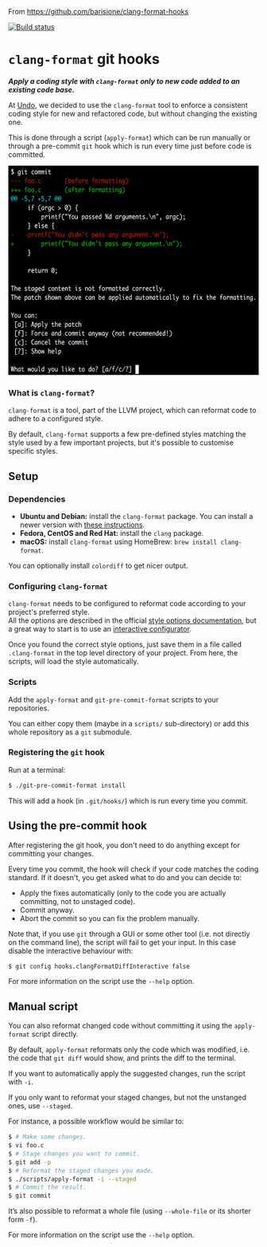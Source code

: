 From https://github.com/barisione/clang-format-hooks

[![Build status](https://api.travis-ci.org/barisione/clang-format-hooks.svg?master)](https://travis-ci.org/barisione/clang-format-hooks)

`clang-format` git hooks
========================

***Apply a coding style with `clang-format` only to new code added to an existing code base.***

At [Undo](https://www.undo.io/), we decided to use the `clang-format` tool to enforce a consistent coding style for new and refactored code, but without changing the existing one.

This is done through a script (`apply-format`) which can be run manually or through a pre-commit `git` hook which is run every time just before code is committed.

<img src="docs/screenshot-hook.png" width="595" height="420"></img>

### What is `clang-format`?

`clang-format` is a tool, part of the LLVM project, which can reformat code to adhere to a configured style.

By default, `clang-format` supports a few pre-defined styles matching the style used by a few important projects, but it's possible to customise specific styles.


Setup
-----

### Dependencies

*  **Ubuntu and Debian:** install the `clang-format` package. You can install a newer version with [these instructions](docs/NewerClangFormatUbuntu.md).
*  **Fedora, CentOS and Red Hat:**  install the `clang` package.
*  **macOS:** install `clang-format` using HomeBrew: `brew install clang-format`.

You can optionally install `colordiff` to get nicer output.

### Configuring `clang-format`

`clang-format` needs to be configured to reformat code according to your project's preferred style.<br>
All the options are described in the official [style options documentation](https://clang.llvm.org/docs/ClangFormatStyleOptions.html), but a great way to start is to use an [interactive configurator](https://zed0.co.uk/clang-format-configurator/).

Once you found the correct style options, just save them in a file called `.clang-format` in the top level directory of your project. From here, the scripts, will load the style automatically.

### Scripts

Add the `apply-format` and `git-pre-commit-format` scripts to your repositories.

You can either copy them (maybe in a `scripts/` sub-directory) or add this whole repository as a `git` submodule.

### Registering the `git` hook

Run at a terminal:

```sh
$ ./git-pre-commit-format install
```

This will add a hook (in `.git/hooks/`) which is run every time you commit.


Using the pre-commit hook
-------------------------

After registering the git hook, you don't need to do anything except for committing your changes.

Every time you commit, the hook will check if your code matches the coding standard. If it doesn't, you get asked what to do and you can decide to:

* Apply the fixes automatically (only to the code you are actually committing, not to unstaged code).
* Commit anyway.
* Abort the commit so you can fix the problem manually.

Note that, if you use `git` through a GUI or some other tool (i.e. not directly on the command line), the script will fail to get your input.
In this case disable the interactive behaviour with:

```sh
$ git config hooks.clangFormatDiffInteractive false
```

For more information on the script use the ``--help`` option.


Manual script
-------------

You can also reformat changed code without committing it using the `apply-format` script directly.

By default, ``apply-format`` reformats only the code which was modified, i.e.  the code that ``git diff`` would show, and prints the diff to the terminal.

If you want to automatically apply the suggested changes, run the script with ``-i``.

If you only want to reformat your staged changes, but not the unstanged ones, use ``--staged``.

For instance, a possible workflow would be similar to:

```sh
$ # Make some changes.
$ vi foo.c
$ # Stage changes you want to commit.
$ git add -p
$ # Reformat the staged changes you made.
$ ./scripts/apply-format -i --staged
$ # Commit the result.
$ git commit
```

It’s also possible to reformat a whole file (using ``--whole-file`` or its
shorter form ``-f``).

For more information on the script use the ``--help`` option.
